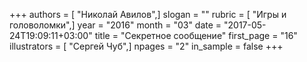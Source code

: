 +++
authors = [ "Николай Авилов",]
slogan = ""
rubric = [ "Игры и головоломки",]
year = "2016"
month = "03"
date = "2017-05-24T19:09:11+03:00"
title = "Секретное сообщение"
first_page = "16"
illustrators = [ "Сергей Чуб",]
npages = "2"
in_sample = false
+++
